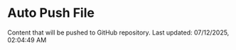 # Auto Push File

Content that will be pushed to GitHub repository.
Last updated: 07/12/2025, 02:04:49 AM